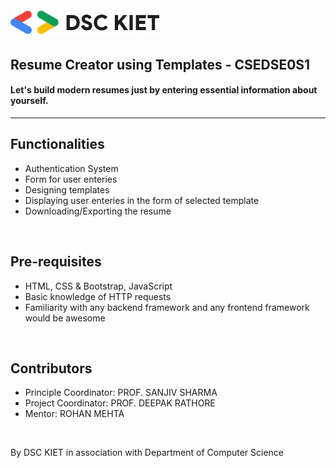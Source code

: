 <img width="240" src="https://raw.githubusercontent.com/dsckiet/resources/master/dsckiet-logo.png" />
	<h2 align="left"> Resume Creator using Templates - CSEDSE0S1</h2>
<h4 align="left"> Let's build modern resumes just by entering essential information about yourself.</h4>

---

<h2>Functionalities</h2>
<ul>
	<li>Authentication System</li>
	<li>Form for user enteries</li>
	<li>Designing templates</li>
	<li>Displaying user enteries in the form of selected template</li>
	<li>Downloading/Exporting the resume</li>
</ul>

<br/>

<h2>Pre-requisites</h2>

<ul>
	<li>HTML, CSS & Bootstrap, JavaScript</li>
	<li>Basic knowledge of HTTP requests</li>
	<li>Familiarity with any backend framework and any frontend framework would be awesome</li>
</ul>

<br/>

<h2>Contributors</h2>

<ul>
	<li>Principle Coordinator: PROF. SANJIV SHARMA</li>
	<li>Project Coordinator: PROF. DEEPAK RATHORE</li>
	<li>Mentor: ROHAN MEHTA</li>
</ul>

<br>

By DSC KIET in association with Department of Computer Science
